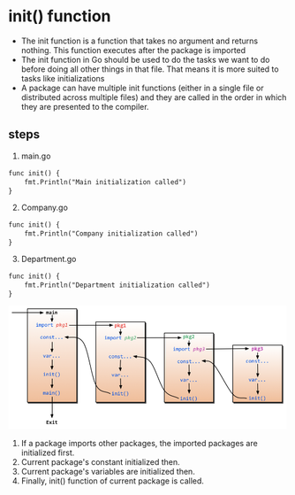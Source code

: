 # init() function

- The init function is a function that takes no argument and returns nothing. This function executes after the package is imported
- The init function in Go should be used to do the tasks we want to do before doing all other things in that file. That means it is more suited to tasks like initializations
- A package can have multiple init functions (either in a single file or distributed across multiple files) and they are called in the order in which they are presented to the compiler.

## steps

1. main.go
```
func init() {
	fmt.Println("Main initialization called")
}
```
2. Company.go
```
func init() {
	fmt.Println("Company initialization called")
}
```
3. Department.go
```
func init() {
	fmt.Println("Department initialization called")
}

```

![alt text](./images/init.png)

1. If a package imports other packages, the imported packages are initialized first.
2. Current package's constant initialized then.
3. Current package's variables are initialized then.
4. Finally, init() function of current package is called.

